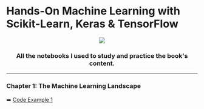 # Hands-On Machine Learning with Scikit-Learn, Keras & TensorFlow

<p align="center">
  <img src="https://m.media-amazon.com/images/I/51aqYc1QyrL.jpg">
</p>

<h3 align="center"> All the notebooks I used to study and practice the book's content. </h3>

---

 ### Chapter 1: The Machine Learning Landscape
:arrow_right: [Code Example 1](https://github.com/GeovanaSLima/Hands_on_Machine_Learning/blob/main/Code_Example_1_1.ipynb)
